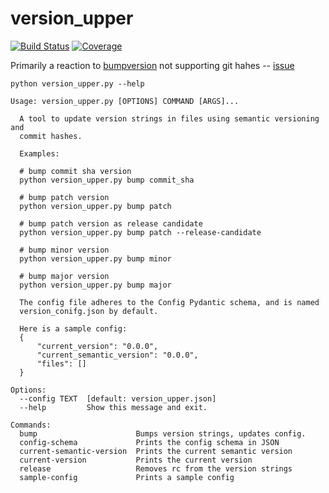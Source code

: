 # version_upper

[![Build Status](https://travis-ci.com/hkiang01/version_upper.svg?branch=master)](https://travis-ci.com/hkiang01/version_upper)
[![Coverage](https://coveralls.io/repos/github/hkiang01/version_upper/badge.svg?branch=master&service=github )](https://coveralls.io/github/hkiang01/version_upper?branch=master)

Primarily a reaction to [bumpversion](https://github.com/peritus/bumpversion) not supporting git hahes -- [issue](https://github.com/peritus/bumpversion/issues/125)

```
python version_upper.py --help

Usage: version_upper.py [OPTIONS] COMMAND [ARGS]...

  A tool to update version strings in files using semantic versioning and
  commit hashes.

  Examples:

  # bump commit sha version
  python version_upper.py bump commit_sha

  # bump patch version
  python version_upper.py bump patch

  # bump patch version as release candidate
  python version_upper.py bump patch --release-candidate

  # bump minor version
  python version_upper.py bump minor

  # bump major version
  python version_upper.py bump major

  The config file adheres to the Config Pydantic schema, and is named
  version_conifg.json by default.

  Here is a sample config:
  {
      "current_version": "0.0.0",
      "current_semantic_version": "0.0.0",
      "files": []
  }

Options:
  --config TEXT  [default: version_upper.json]
  --help         Show this message and exit.

Commands:
  bump                      Bumps version strings, updates config.
  config-schema             Prints the config schema in JSON
  current-semantic-version  Prints the current semantic version
  current-version           Prints the current version
  release                   Removes rc from the version strings
  sample-config             Prints a sample config
```
